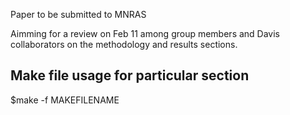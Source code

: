 Paper to be submitted to MNRAS

Aimming for a review on Feb 11 among group members and Davis collaborators
on the methodology and results sections.

Make file usage for particular section
-------------------------------------
$make -f MAKEFILENAME
